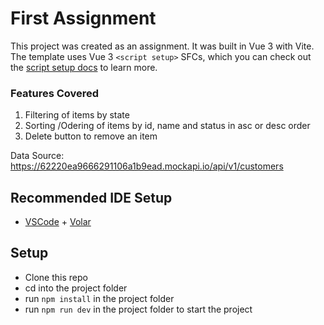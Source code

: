 # First Assignment

This project was created as an assignment. It was built in  Vue 3 with Vite. The template uses Vue 3 `<script setup>` SFCs, which you can check out the [script setup docs](https://v3.vuejs.org/api/sfc-script-setup.html#sfc-script-setup) to learn more.

### Features Covered

1. Filtering of items by state
2. Sorting /Odering of items by id, name and status in asc or desc order
3. Delete button to remove an item

Data Source: https://62220ea9666291106a1b9ead.mockapi.io/api/v1/customers


## Recommended IDE Setup

- [VSCode](https://code.visualstudio.com/) + [Volar](https://marketplace.visualstudio.com/items?itemName=johnsoncodehk.volar)

## Setup

* Clone this repo
* cd into the project folder
* run `npm install` in the project folder
* run `npm run dev` in the project folder to start the project
